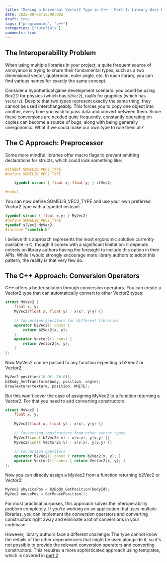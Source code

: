 ```yaml
---
title: "Making a Universal Vector2 Type in C++ - Part 1: Library User Perspective"
date: 2025-08-06T12:00:00Z
draft: true
tags: ["programming", "c++"]
categories: ["tutorials"]
comments: true
---
```


## The Interoperability Problem

When using multiple libraries in your project, a quite frequent source of annoyance is trying to share their fundamental types, such as a two dimensional vector, quaternion, euler angle, etc. In each library, you can find various names for exactly the same concept.

Consider a hypothetical game development scenario: you could be using Box2D for physics (which has `b2Vec2`), raylib for graphics (which has `Vector2`). Despite that two types represent exactly the same thing, they cannot be used interchangeably. This forces you to copy one object into another, every time you wish to pass data and convert between them. Since these conversions are needed quite frequently, constantly operating on copies can become a source of bugs, along with being generally unergonomic. What if we could make our own type to rule them all? 

## The C Approach: Preprocessor

Some more mindful libraries offer macro flags to prevent emitting declarations for structs, which could look something like:

```c
#ifndef SOMELIB_VEC2_TYPE
#define SOMELIB_VEC2_TYPE

    typedef struct { float x; float y; } slVec2;

#endif
```

You can now define SOMELIB_VEC2_TYPE and use your own preferred Vector2 type with a typedef instead:
```c
typedef struct { float x,y; } MyVec2;
#define SOMELIB_VEC2_TYPE
typedef slVec2 MyVec2;
#include "somelib.h"
```

I believe this approach represents the most ergonomic solution currently available in C, though it comes with a significant limitation: it depends entirely on library authors having the foresight to include this option in their APIs. While I would strongly encourage more library authors to adopt this pattern, the reality is that very few do.

## The C++ Approach: Conversion Operators

C++ offers a better solution through conversion operators. You can create a Vector2 type that can automatically convert to other Vector2 types:

```cpp
struct MyVec2 {
    float x, y;
    MyVec2(float x, float y) : x(x), y(y) {}
    
    // Conversion operators for different libraries
    operator b2Vec2() const {
        return b2Vec2{x, y};
    }
    operator Vector2() const {
        return Vector2{x, y};
    }
};
```

Now MyVec2 can be passed to any function expecting a b2Vec2 or Vector2.

```cpp
MyVec2 position(10.0f, 20.0f);
b2Body_SetTransform(body, position, angle);
DrawTexture(texture, position, WHITE);
```

But this won't cover the case of assigning MyVec2 to a function returning a Vector2.
For that you need to add converting constructors:

```cpp
struct MyVec2 {
    float x, y;
    
    MyVec2(float x, float y) : x(x), y(y) {}
    
    // Converting constructors from other vector types
    MyVec2(const b2Vec2& v) : x(v.x), y(v.y) {}
    MyVec2(const Vector2& v) : x(v.x), y(v.y) {}
    
    // Conversion operators
    operator b2Vec2() const { return b2Vec2{x, y}; }
    operator Vector2() const { return Vector2{x, y}; }
};
```

Now you can directly assign a MyVec2 from a function returning b2Vec2 or Vector2:     
```cpp
MyVec2 physicsPos = b2Body_GetPosition(bodyId);
MyVec2 mousePos = GetMousePosition();
```

For most practical purposes, this approach solves the interoperability problem completely. If you're working on an application that uses multiple libraries, you can implement the conversion operators and converting constructors right away and eliminate a lot of conversions in your codebase.

However, library authors face a different challenge: The type cannot know the details of the other dependencies that might be used alongside it, so it's not possible to provide the relevant conversion operators and converting constructors. This requires a more sophisticated approach using templates, which is covered in [part 2](/posts/universal_vector2_cpp_pt2/).